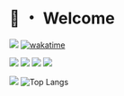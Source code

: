 # 👋 ・ Welcome
![](https://komarev.com/ghpvc/?username=Michelo11)
[![wakatime](https://wakatime.com/badge/user/6797600f-73ff-4666-82cc-ae786a221674.svg)](https://wakatime.com/@6797600f-73ff-4666-82cc-ae786a221674)

![](https://img.shields.io/badge/React-323330?style=for-the-badge&logo=react&logoColor=blue)
![](https://img.shields.io/badge/TypeScript-323330?style=for-the-badge&logo=typescript&logoColor=blue)
![](https://img.shields.io/badge/Node.js-323330?style=for-the-badge&logo=nodedotjs&logoColor=green)
![](https://img.shields.io/badge/Vue-323330?style=for-the-badge&logo=vue.js&logoColor=4FC08D)

[![](https://github-readme-stats.vercel.app/api?username=Michelo11&show_icons=true&count_private=true)](https://github.com/Michelo11)
![Top Langs](https://github-readme-stats.vercel.app/api/top-langs/?username=Michelo11&layout=compact)

